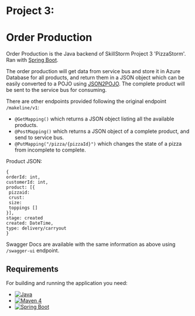 # Project 3: 

# Order Production 

Order Production is the Java backend of SkillStorm Project 3 'PizzaStorm'. 
Ran with [Spring Boot](http://projects.spring.io/spring-boot/).

The order production will get data from service bus and store it in Azure Database for all products, and return them in a JSON object which can be easily converted to a POJO using [JSON2POJO](https://www.jsonschema2pojo.org). The complete product will be sent to the service bus for consuming.

There are other endpoints provided following the original endpoint `/makeline/v1`:
  * `@GetMapping()` which returns a JSON object listing all the available products.
  * `@PostMapping()` which returns a JSON object of a complete product, and send to service bus.
  * `@PutMapping("/pizza/{pizzaId}")` which changes the state of a pizza from incomplete to complete.

Product JSON:
```text
{
orderId: int,
customerId: int,
product: [{
 pizzaid: 
 crust:
 size:
 toppings []
}],
stage: created
created: DateTime,
type: delivery/carryout
}
```

  
Swagger Docs are available with the same information as above using `/swagger-ui` endpoint.

## Requirements

For building and running the application you need:

- [![Java](https://img.shields.io/badge/Java-v1.8-red.svg)](http://www.oracle.com/technetwork/java/javase/downloads/jdk8-downloads-2133151.html)
- [![Maven 4](https://img.shields.io/badge/Maven-v4-white.svg)](https://maven.apache.org)
- [![Spring Boot](https://img.shields.io/badge/SpringBoot-v2.5.6-blue.svg)](http://projects.spring.io/spring-boot/)
